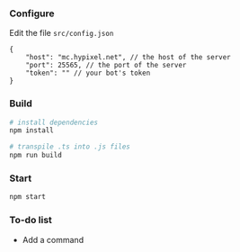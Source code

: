 ### Configure

Edit the file `src/config.json`

```jsonc
{
    "host": "mc.hypixel.net", // the host of the server
    "port": 25565, // the port of the server
    "token": "" // your bot's token
}
```

### Build

```sh
# install dependencies
npm install

# transpile .ts into .js files
npm run build
```

### Start

```sh
npm start
```

### To-do list

-   Add a command
